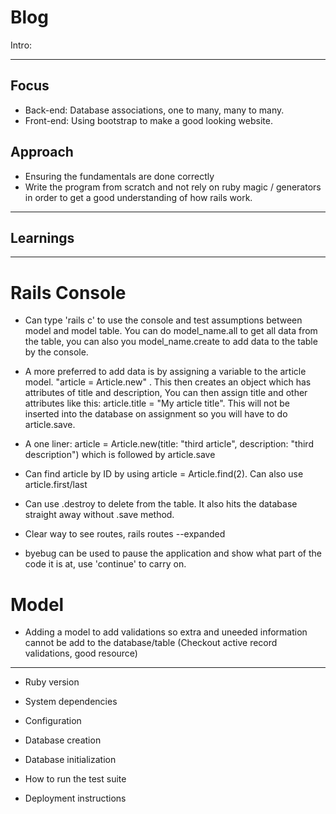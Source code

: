 # Blog

Intro:

---

## Focus

- Back-end: Database associations, one to many, many to many.
- Front-end: Using bootstrap to make a good looking website.

## Approach

- Ensuring the fundamentals are done correctly
- Write the program from scratch and not rely on ruby magic / generators in order to get a good understanding of how rails work.

---

## Learnings

---

# Rails Console

- Can type 'rails c' to use the console and test assumptions between model and model table. You can do model_name.all to get all data from the table, you can also you model_name.create to add data to the table by the console.

- A more preferred to add data is by assigning a variable to the article model. "article = Article.new" . This then creates an object which has attributes of title and description, You can then assign title and other attributes like this: article.title = "My article title". This will not be inserted into the database on assignment so you will have to do article.save.

- A one liner: article = Article.new(title: "third article", description: "third description") which is followed by article.save

- Can find article by ID by using article = Article.find(2). Can also use article.first/last

- Can use .destroy to delete from the table. It also hits the database straight away without .save method.

- Clear way to see routes, rails routes --expanded

- byebug can be used to pause the application and show what part of the code it is at, use 'continue' to carry on.

# Model

- Adding a model to add validations so extra and uneeded information cannot be add to the database/table (Checkout active record validations, good resource)

---

- Ruby version

- System dependencies

- Configuration

- Database creation

- Database initialization

- How to run the test suite

- Deployment instructions
